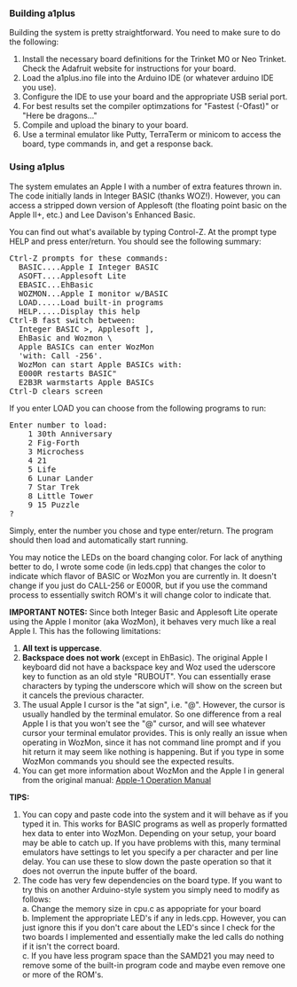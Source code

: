### Building a1plus ###

Building the system is pretty straightforward. You need to make sure to do the following:
1. Install the necessary board definitions for the Trinket M0 or Neo Trinket. Check the Adafruit
website for instructions for your board.
3. Load the a1plus.ino file into the Arduino IDE (or whatever arduino IDE you use).
4. Configure the IDE to use your board and the appropriate USB serial port.
6. For best results set the compiler optimzations for "Fastest (-Ofast)" or "Here be dragons..."
7. Compile and upload the binary to your board.
8. Use a terminal emulator like Putty, TerraTerm or minicom to access the board, type commands in, and
get a response back.

### Using a1plus ###

The system emulates an Apple I with a number of extra features thrown in. The code initially lands
in Integer BASIC (thanks WOZ!). However, you can access a stripped down version of Applesoft (the
floating point basic on the Apple II+, etc.) and Lee Davison's Enhanced Basic. 

You can find out what's available by typing Control-Z. At the prompt type HELP and press enter/return.
You should see the following summary:
<pre>
Ctrl-Z prompts for these commands:
  BASIC....Apple I Integer BASIC
  ASOFT....Applesoft Lite
  EBASIC...EhBasic
  WOZMON...Apple I monitor w/BASIC
  LOAD.....Load built-in programs
  HELP.....Display this help
Ctrl-B fast switch between:
  Integer BASIC >, Applesoft ], 
  EhBasic and Wozmon \
  Apple BASICs can enter WozMon
  'with: Call -256'.
  WozMon can start Apple BASICs with:
  E000R restarts BASIC"
  E2B3R warmstarts Apple BASICs
Ctrl-D clears screen
</pre>
If you enter LOAD you can choose from the following programs to run:
<pre>
Enter number to load:
    1 30th Anniversary
    2 Fig-Forth
    3 Microchess
    4 21
    5 Life
    6 Lunar Lander
    7 Star Trek
    8 Little Tower
    9 15 Puzzle
?
</pre>
Simply, enter the number you chose and type enter/return. The program should then load and automatically start running.

You may notice the LEDs on the board changing color. For lack of anything better to do, I wrote some code (in leds.cpp) that changes the color to indicate which flavor of BASIC or WozMon you are currently in. It doesn't change if you just do CALL-256 or E000R, but if you use the command process to essentially switch ROM's it will change color to indicate that.

**IMPORTANT NOTES:** Since both Integer Basic and Applesoft Lite operate using the Apple I monitor (aka WozMon), it behaves very much like a real Apple I. This has the following limitations:
1. **All text is uppercase**.
2. **Backspace does not work** (except in EhBasic). The original Apple I keyboard did not have a backspace key and Woz used the uderscore key to function as an old style "RUBOUT". You can essentially erase characters by typing the underscore which will show on the screen but it cancels the previous character.
3. The usual Apple I cursor is the "at sign", i.e. "@". However, the cursor is usually handled by the terminal emulator. So one difference from a real Apple I is that you won't see the "@" cursor, and will see whatever cursor your terminal emulator provides. This is only really an issue when operating in WozMon, since it has not command line prompt and if you hit return it may seem like nothing is happening. But if you type in some WozMon commands you should see the expected results.
4. You can get more information about WozMon and the Apple I in general from the original manual:
[Apple-1 Operation Manual](http://s3data.computerhistory.org/brochures/apple.applei.1976.102646518.pdf)

**TIPS:** 
1. You can copy and paste code into the system and it will behave as if you typed it in. This works for BASIC programs as well as properly formatted hex data to enter into WozMon. Depending on your setup, your board may be able to catch up. If you have problems with this, many terminal emulators have settings to let you specify a per character and per line delay. You can use these to slow down the paste operation so that it does not overrun the inpute buffer of the board.
2. The code has very few dependencies on the board type. If you want to try this on another Arduino-style system you simply need to modify as follows:<br>
a. Change the memory size in cpu.c as appopriate for your board<br>
b. Implement the appropriate LED's if any in leds.cpp. However, you can just ignore this if you don't care about the LED's since I check for the two boards I implemented and essentially make the led calls do nothing if it isn't the correct board.<br>
c. If you have less program space than the SAMD21 you may need to remove some of the built-in program code and maybe even remove one or more of the ROM's.<br>

